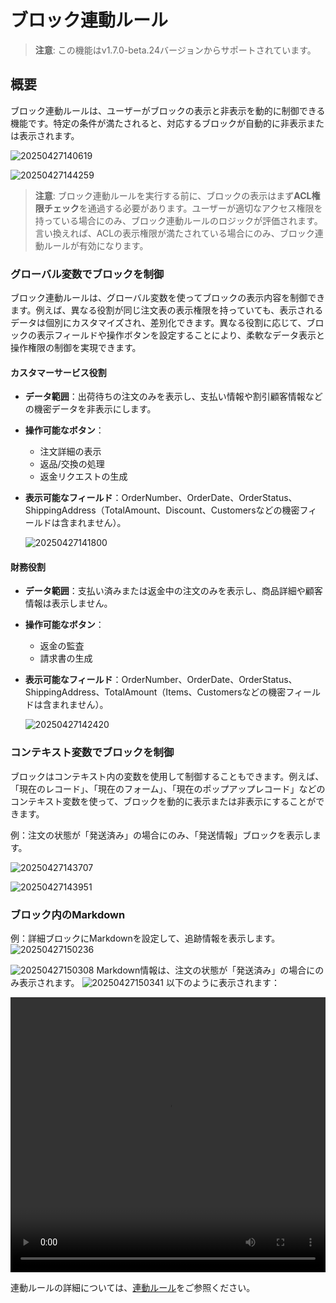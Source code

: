 # ブロック連動ルール

> **注意**: この機能はv1.7.0-beta.24バージョンからサポートされています。

## 概要

ブロック連動ルールは、ユーザーがブロックの表示と非表示を動的に制御できる機能です。特定の条件が満たされると、対応するブロックが自動的に非表示または表示されます。

![20250427140619](https://static-docs.nocobase.com/20250427140619.png)

![20250427144259](https://static-docs.nocobase.com/20250427144259.png)

> **注意**: ブロック連動ルールを実行する前に、ブロックの表示はまず**ACL権限チェック**を通過する必要があります。ユーザーが適切なアクセス権限を持っている場合にのみ、ブロック連動ルールのロジックが評価されます。言い換えれば、ACLの表示権限が満たされている場合にのみ、ブロック連動ルールが有効になります。

### グローバル変数でブロックを制御

ブロック連動ルールは、グローバル変数を使ってブロックの表示内容を制御できます。例えば、異なる役割が同じ注文表の表示権限を持っていても、表示されるデータは個別にカスタマイズされ、差別化できます。異なる役割に応じて、ブロックの表示フィールドや操作ボタンを設定することにより、柔軟なデータ表示と操作権限の制御を実現できます。

#### カスタマーサービス役割

- **データ範囲**：出荷待ちの注文のみを表示し、支払い情報や割引顧客情報などの機密データを非表示にします。
- **操作可能なボタン**：
  - 注文詳細の表示
  - 返品/交換の処理
  - 返金リクエストの生成
- **表示可能なフィールド**：OrderNumber、OrderDate、OrderStatus、ShippingAddress（TotalAmount、Discount、Customersなどの機密フィールドは含まれません）。

  ![20250427141800](https://static-docs.nocobase.com/20250427141800.png)

#### 財務役割

- **データ範囲**：支払い済みまたは返金中の注文のみを表示し、商品詳細や顧客情報は表示しません。
- **操作可能なボタン**：
  - 返金の監査
  - 請求書の生成
- **表示可能なフィールド**：OrderNumber、OrderDate、OrderStatus、ShippingAddress、TotalAmount（Items、Customersなどの機密フィールドは含まれません）。

  ![20250427142420](https://static-docs.nocobase.com/20250427142420.png)

### コンテキスト変数でブロックを制御

ブロックはコンテキスト内の変数を使用して制御することもできます。例えば、「現在のレコード」、「現在のフォーム」、「現在のポップアップレコード」などのコンテキスト変数を使って、ブロックを動的に表示または非表示にすることができます。

例：注文の状態が「発送済み」の場合にのみ、「発送情報」ブロックを表示します。

![20250427143707](https://static-docs.nocobase.com/20250427143707.png)

![20250427143951](https://static-docs.nocobase.com/20250427143951.png)

### ブロック内のMarkdown

例：詳細ブロックにMarkdownを設定して、追跡情報を表示します。
![20250427150236](https://static-docs.nocobase.com/20250427150236.png)

![20250427150308](https://static-docs.nocobase.com/20250427150308.png)
Markdown情報は、注文の状態が「発送済み」の場合にのみ表示されます。
![20250427150341](https://static-docs.nocobase.com/20250427150341.png)
以下のように表示されます：

<video width="100%" height="440" controls>
  <source src="https://static-docs.nocobase.com/20250427150738.mp4" type="video/mp4">
</video>

連動ルールの詳細については、[連動ルール](/handbook/ui/linkage-rule)をご参照ください。
